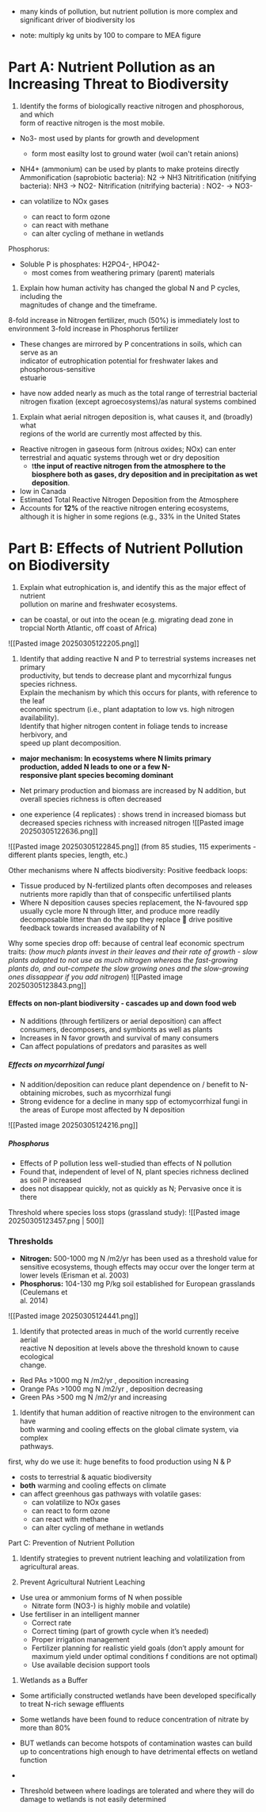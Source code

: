 - many kinds of pollution, but nutrient pollution is more complex and significant driver of biodiversity los

- note: multiply kg units by 100 to compare to MEA figure

# Part A: Nutrient Pollution as an Increasing Threat to Biodiversity  
1. Identify the forms of biologically reactive nitrogen and phosphorous, and which  
form of reactive nitrogen is the most mobile.  

- No3- most used by plants for growth and development
	- form most easilty lost to ground water (woil can't retain anions)
- NH4+ (ammonium) can be used by plants to make proteins directly
		Ammonification (saprobiotic bacteria): N2 -> NH3
		Nitritification (nitifying bacteria): NH3 -> NO2-
		Nitrification (nitrifying bacteria) : NO2- -> NO3-

- can volatilize to NOx gases
	- can react to form ozone
	- can react with methane
	- can alter cycling of methane in wetlands

Phosphorus: 
- Soluble P is phosphates: H2PO4-, HPO42-
	- most comes from weathering primary (parent) materials

1. Explain how human activity has changed the global N and P cycles, including the  
magnitudes of change and the timeframe.  

8-fold increase in Nitrogen fertilizer, much  (50%) is immediately lost to environment
3-fold increase in Phosphorus fertilizer
- These changes are mirrored by P concentrations in soils, which can serve as an  
indicator of eutrophication potential for freshwater lakes and phosphorous-sensitive  
estuarie

- have now added nearly as much as the total range of terrestrial bacterial nitrogen fixation (except agroecosystems)/as natural systems combined 

1. Explain what aerial nitrogen deposition is, what causes it, and (broadly) what  
regions of the world are currently most affected by this.  

- Reactive nitrogen in gaseous form  (nitrous oxides; NOx) can enter  terrestrial and aquatic systems  through wet or dry deposition
	- t**the input of reactive nitrogen from the atmosphere to the biosphere both as gases, dry deposition and in precipitation as wet deposition**.
- low in Canada
- Estimated Total Reactive  Nitrogen Deposition from  the Atmosphere 
- Accounts for **12%** of the  reactive nitrogen entering  ecosystems, although it is  higher in some regions (e.g.,  33% in the United States


# Part B: Effects of Nutrient Pollution on Biodiversity  
1. Explain what eutrophication is, and identify this as the major effect of nutrient  
pollution on marine and freshwater ecosystems.  
- can be coastal, or out into the ocean (e.g. migrating dead zone in tropcial North Atlantic, off coast of Africa)

![[Pasted image 20250305122205.png]]




1. Identify that adding reactive N and P to terrestrial systems increases net primary  
productivity, but tends to decrease plant and mycorrhizal fungus species richness.  
Explain the mechanism by which this occurs for plants, with reference to the leaf  
economic spectrum (i.e., plant adaptation to low vs. high nitrogen availability).  
Identify that higher nitrogen content in foliage tends to increase herbivory, and  
speed up plant decomposition.  

- **major mechanism: In ecosystems where N limits primary  
production, added N leads to one or a few N-  
responsive plant species becoming dominant**

- Net primary production and biomass are  increased by N addition, but overall species richness is often decreased


- one experience (4 replicates) : shows trend in increased  biomass but decreased species richness with increased nitrogen
![[Pasted image 20250305122636.png]]


![[Pasted image 20250305122845.png]]
(from 85 studies, 115 experiments - different plants species, length, etc.)

Other mechanisms where N affects biodiversity:
Positive feedback loops:
- Tissue produced by N-fertilized plants often decomposes and releases nutrients more rapidly than that of conspecific unfertilised plants  
- Where N deposition causes species replacement, the N-favoured spp  usually cycle more N through litter, and produce more readily  decomposable litter than do the spp they replace  drive positive  feedback towards increased availability of N


Why some species drop off: because of  central leaf economic spectrum traits:
(*how much plants invest in their leaves and their rate of growth - slow plants adapted to not use as much nitrogen whereas the fast-growing plants do, and out-compete the slow growing ones and the slow-growing ones dissappear if you add nitrogen*)
![[Pasted image 20250305123843.png]]


#### Effects on non-plant biodiversity - cascades up and down food web
- N additions (through fertilizers or aerial  deposition) can affect consumers,  decomposers, and symbionts as well as plants  
- Increases in N favor growth and survival of  many consumers  
- Can affect populations of predators and  parasites as well

##### Effects on mycorrhizal fungi
  
- N addition/deposition can reduce plant  dependence on / benefit to N-obtaining microbes, such as mycorrhizal fungi  
- Strong evidence for a decline in many spp of ectomycorrhizal fungi in the areas of Europe  most affected by N deposition

![[Pasted image 20250305124216.png]]
##### Phosphorus
- Effects of P pollution less well-studied than effects of N pollution  
- Found that, independent of level of N, plant species richness declined as soil P increased
- does not disappear quickly, not as quickly as N; Pervasive once it is there

Threshold where species loss stops (grassland study):
![[Pasted image 20250305123457.png | 500]]


### Thresholds

- **Nitrogen:** 500-1000 mg N /m2/yr has been  used as a threshold value for  sensitive ecosystems, though  effects may occur over the  longer term at lower levels (Erisman  et al. 2003)  
- **Phosphorus:** 104-130 mg P/kg soil established  for European grasslands (Ceulemans et  
al. 2014)

![[Pasted image 20250305124441.png]]


1. Identify that protected areas in much of the world currently receive aerial  
reactive N deposition at levels above the threshold known to cause ecological  
change.  
- Red PAs >1000 mg N /m2/yr , deposition increasing  
- Orange PAs >1000 mg N /m2/yr , deposition decreasing  
- Green PAs >500 mg N /m2/yr and increasing

1. Identify that human addition of reactive nitrogen to the environment can have  
both warming and cooling effects on the global climate system, via complex  
pathways.  

first, why do we use it: huge benefits to food production using N & P
- costs to terrestrial & aquatic biodiversity
- **both** warming and cooling effects on climate
- can affect greenhous gas pathways with volatile gases:
	-  can volatilize to NOx gases
	- can react to form ozone
	- can react with methane
	- can alter cycling of methane in wetlands





Part C: Prevention of Nutrient Pollution  


1. Identify strategies to prevent nutrient leaching and volatilization from  
agricultural areas.

1. Prevent Agricultural Nutrient Leaching
- Use urea or ammonium forms of N when possible  
	- Nitrate form (NO3-) is highly mobile and volatile)  
- Use fertiliser in an intelligent manner  
	- Correct rate 
	- Correct timing (part of growth cycle when it’s needed)  
	- Proper irrigation management  
	- Fertilizer planning for realistic yield goals (don’t apply amount for maximum yield under optimal conditions  f conditions are not optimal)  
	- Use available decision support tools

1. Wetlands as a Buffer
- Some artificially constructed wetlands have been  developed specifically to  treat N-rich sewage  effluents  

- Some wetlands have been  found to reduce  concentration of nitrate by  more than 80%  

- BUT wetlands can become hotspots of contamination  wastes can build up to concentrations high enough  to have detrimental effects on wetland function  
- 
- Threshold between where loadings are tolerated and  where they will do damage to wetlands is not easily  determined